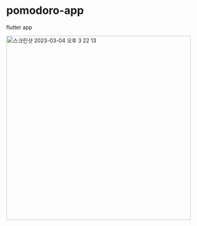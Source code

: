 # pomodoro-app

flutter app

<img width="488" alt="스크린샷 2023-03-04 오후 3 22 13" src="https://user-images.githubusercontent.com/57162810/222879684-da472b4f-02b7-4e5c-87b7-16e1153428b7.png">
